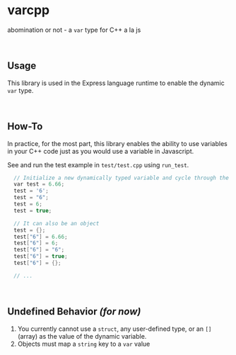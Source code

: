 # varcpp
abomination or not - a `var` type for C++ a la js

<br>

## Usage

This library is used in the Express language runtime to enable the dynamic `var` type.

<br>

## How-To
In practice, for the most part, this library enables the ability to use variables in your C++ code just as you would use a variable in Javascript.

See and run the test example in `test/test.cpp` using `run_test`.

```cpp
  // Initialize a new dynamically typed variable and cycle through the primitive types
  var test = 6.66;
  test = '6';
  test = "6";
  test = 6;
  test = true;

  // It can also be an object
  test = {};
  test["6"] = 6.66;
  test["6"] = 6;
  test["6"] = "6";
  test["6"] = true;
  test["6"] = {};

  // ...
```

<br>

## Undefined Behavior _(for now)_

1) You currently cannot use a `struct`, any user-defined type, or an `[]` (array) as the value of the dynamic variable.
2) Objects must map a `string` key to a `var` value